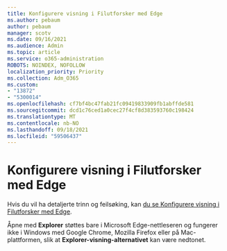```yaml
---
title: Konfigurere visning i Filutforsker med Edge
ms.author: pebaum
author: pebaum
manager: scotv
ms.date: 09/16/2021
ms.audience: Admin
ms.topic: article
ms.service: o365-administration
ROBOTS: NOINDEX, NOFOLLOW
localization_priority: Priority
ms.collection: Adm_O365
ms.custom:
- "13872"
- "5300014"
ms.openlocfilehash: cf7bf4bc47fab21fc09419833909fb1abffde581
ms.sourcegitcommit: dcd1c76ced1a0cec27f4cf8d383593760c198424
ms.translationtype: MT
ms.contentlocale: nb-NO
ms.lasthandoff: 09/18/2021
ms.locfileid: "59506437"
---
```

# <a name="configure-view-in-file-explorer-with-edge"></a>Konfigurere visning i Filutforsker med Edge

Hvis du vil ha detaljerte trinn og feilsøking, kan [du se Konfigurere visning i Filutforsker med Edge](https://docs.microsoft.com/SharePoint/sharepoint-view-in-edge#configure-view-in-file-explorer-with-edge).

Åpne med **Explorer** støttes bare i Microsoft Edge-nettleseren og fungerer ikke i Windows med Google Chrome, Mozilla Firefox eller på Mac-plattformen, slik at **Explorer-visning-alternativet** kan være nedtonet.